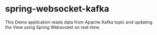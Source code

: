# spring-websocket-kafka
This Demo application reads data from Apache Kafka topic and updating the View using Spring Websocket on real-time.
